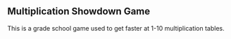 ## Multiplication Showdown Game

This is a grade school game used to get faster at 1-10 multiplication tables.
